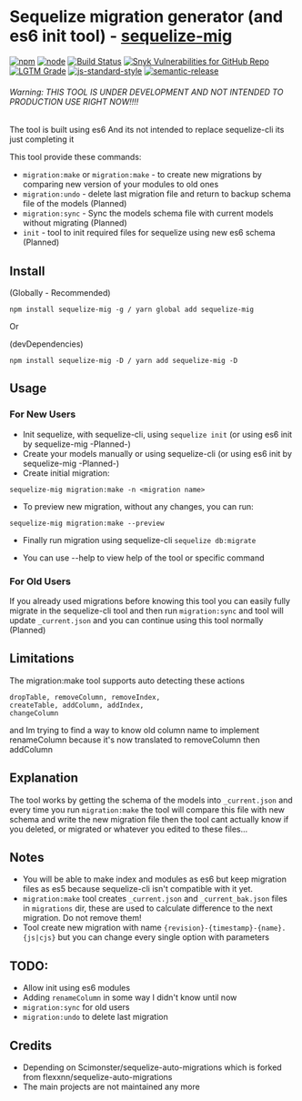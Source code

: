 # Sequelize migration generator (and es6 init tool) - [sequelize-mig](https://npmjs.com/package/sequelize-mig)

[![npm](https://img.shields.io/npm/v/sequelize-mig.svg?logo=npm&style=flat-square)](https://npmjs.com/package/sequelize-mig)
[![node](https://img.shields.io/node/v/sequelize-mig.svg?logo=node.js&style=flat-square)](https://www.npmjs.com/package/sequelize-mig)
[![Build Status](https://img.shields.io/travis/mrvmv/sequelize-mig.svg?logo=travis&style=flat-square)](https://travis-ci.org/mrvmv/sequelize-mig)
[![Snyk Vulnerabilities for GitHub Repo](https://img.shields.io/snyk/vulnerabilities/github/mrvmv/sequelize-mig?logo=snyk&style=flat-square)](https://snyk.io/test/github/mrvmv/sequelize-mig)
[![LGTM Grade](https://img.shields.io/lgtm/grade/javascript/github/MRVMV/sequelize-mig?logo=lgtm&style=flat-square)](https://lgtm.com/projects/g/MRVMV/sequelize-mig/context:javascript)
[![js-standard-style](https://img.shields.io/badge/code%20style-standard-brightgreen.svg?logo=javascript&style=flat-square)](http://standardjs.com/)
[![semantic-release](https://img.shields.io/badge/%20%20%F0%9F%93%A6%F0%9F%9A%80-semantic--release-e10079.svg?style=flat-square)](https://github.com/semantic-release/semantic-release)

###### Warning: THIS TOOL IS UNDER DEVELOPMENT AND NOT INTENDED TO PRODUCTION USE RIGHT NOW!!!! ######

The tool is built using es6
And its not intended to replace sequelize-cli its just completing it

This tool provide these commands:
* `migration:make` or `migration:make` - to create new migrations by comparing new version of your modules to old ones
* `migration:undo` - delete last migration file and return to backup schema file of the models (Planned)
* `migration:sync` - Sync the models schema file with current models without migrating (Planned)
* `init` - tool to init required files for sequelize using new es6 schema (Planned)

## Install
(Globally - Recommended)
```
npm install sequelize-mig -g / yarn global add sequelize-mig
```
Or

(devDependencies)
```
npm install sequelize-mig -D / yarn add sequelize-mig -D
```
## Usage

### For New Users
* Init sequelize, with sequelize-cli, using `sequelize init` (or using es6 init by sequelize-mig -Planned-)
* Create your models manually or using sequelize-cli (or using es6 init by sequelize-mig -Planned-)
* Create initial migration:
```
sequelize-mig migration:make -n <migration name>
```
* To preview new migration, without any changes, you can run:
```
sequelize-mig migration:make --preview
```
* Finally run migration using sequelize-cli `sequelize db:migrate`

* You can use --help to view help of the tool or specific command

### For Old Users
If you already used migrations before knowing this tool you can easily fully migrate in the sequelize-cli tool
and then run `migration:sync` and tool will update `_current.json`
and you can continue using this tool normally (Planned)

## Limitations
The migration:make tool supports auto detecting these actions
```
dropTable, removeColumn, removeIndex,
createTable, addColumn, addIndex,
changeColumn
```
and Im trying to find a way to know old column name to implement renameColumn because it's now translated to removeColumn then addColumn

## Explanation
The tool works by getting the schema of the models into `_current.json` and every time you run `migration:make` the tool will compare this file with new schema and write the new migration file
then the tool cant actually know if you deleted, or migrated or whatever you edited to these files...

## Notes
* You will be able to make index and modules as es6 but keep migration files as es5 because sequelize-cli isn't compatible with it yet.
* `migration:make` tool creates `_current.json` and `_current_bak.json` files in `migrations` dir, these are used to calculate difference to the next migration. Do not remove them!
* Tool create new migration with name `{revision}-{timestamp}-{name}.{js|cjs}` but you can change every single option with parameters

## TODO:
* Allow init using es6 modules
* Adding `renameColumn` in some way I didn't know until now
* `migration:sync` for old users
* `migration:undo` to delete last migration
## Credits
* Depending on Scimonster/sequelize-auto-migrations which is forked from flexxnn/sequelize-auto-migrations
* The main projects are not maintained any more
